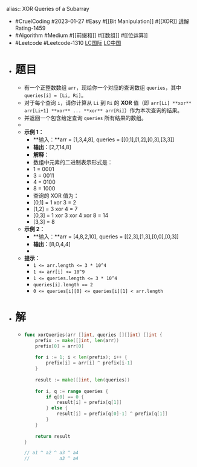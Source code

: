 alias:: XOR Queries of a Subarray

- #CruelCoding #2023-01-27 #Easy #[[Bit Manipulation]] #[[XOR]] [讲解](https://youtu.be/j9sRqOD6Cck) Rating-1459
- #Algorithm #Medium #[[前缀和]] #[[数组]] #[[位运算]]
- #Leetcode #Leetcode-1310 [LC国际](https://leetcode.com/problems/xor-queries-of-a-subarray/) [LC中国](https://leetcode.cn/problems/xor-queries-of-a-subarray/)
- # 题目
	- 有一个正整数数组 `arr`，现给你一个对应的查询数组 `queries`，其中 `queries[i] = [Li, Ri]`。
	- 对于每个查询 `i`，请你计算从 `Li` 到 `Ri` 的 **XOR** 值（即 `arr[Li] **xor** arr[Li+1] **xor** ... **xor** arr[Ri]`）作为本次查询的结果。
	- 并返回一个包含给定查询 `queries` 所有结果的数组。
	-
	- **示例 1：**
		- **输入：**arr = [1,3,4,8], queries = [[0,1],[1,2],[0,3],[3,3]]
		- **输出：**[2,7,14,8]
		- **解释：**
		- 数组中元素的二进制表示形式是：
		- 1 = 0001
		- 3 = 0011
		- 4 = 0100
		- 8 = 1000
		- 查询的 XOR 值为：
		- [0,1] = 1 xor 3 = 2
		- [1,2] = 3 xor 4 = 7
		- [0,3] = 1 xor 3 xor 4 xor 8 = 14
		- [3,3] = 8
	- **示例 2：**
		- **输入：**arr = [4,8,2,10], queries = [[2,3],[1,3],[0,0],[0,3]]
		- **输出：**[8,0,4,4]
		-
	- **提示：**
		- `1 <= arr.length <= 3 * 10^4`
		- `1 <= arr[i] <= 10^9`
		- `1 <= queries.length <= 3 * 10^4`
		- `queries[i].length == 2`
		- `0 <= queries[i][0] <= queries[i][1] < arr.length`
- # 解
	- ```go
	  func xorQueries(arr []int, queries [][]int) []int {
	      prefix := make([]int, len(arr))
	      prefix[0] = arr[0]
	      
	      for i := 1; i < len(prefix); i++ {
	          prefix[i] = arr[i] ^ prefix[i-1]
	      }
	      
	      result := make([]int, len(queries))
	      
	      for i, q := range queries {
	          if q[0] == 0 {
	              result[i] = prefix[q[1]]
	          } else {
	              result[i] = prefix[q[0]-1] ^ prefix[q[1]]
	          }    
	      }
	      
	      return result
	  }
	  
	  // a1 ^ a2 ^ a3 ^ a4
	  //           a3 ^ a4
	  ```